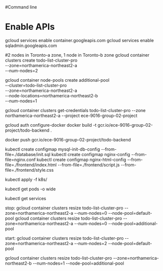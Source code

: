 #Command line

# Enable APIs
gcloud services enable container.googleapis.com
gcloud services enable sqladmin.googleapis.com

#2 nodes in Toronto-a zone, 1  node in Toronto-b zone
gcloud container clusters create todo-list-cluster-pro \
    --zone=northamerica-northeast2-a \
    --num-nodes=2

gcloud container node-pools create additional-pool \
    --cluster=todo-list-cluster-pro \
    --zone=northamerica-northeast2-a \
    --node-locations=northamerica-northeast2-b \
    --num-nodes=1

gcloud container clusters get-credentials todo-list-cluster-pro --zone northamerica-northeast2-a --project ece-9016-group-02-project



gcloud auth configure-docker
docker build -t gcr.io/ece-9016-group-02-project/todo-backend .

docker push gcr.io/ece-9016-group-02-project/todo-backend


kubectl create configmap mysql-init-db-config --from-file=./database/init.sql
kubectl create configmap nginx-config --from-file=nginx.conf
kubectl create configmap nginx-html-config --from-file=./frontend/index.html --from-file=./frontend/script.js --from-file=./frontend/style.css


kubectl apply -f k8s/ 

kubectl  get pods -o wide

kubectl get services



stop:
gcloud container clusters resize todo-list-cluster-pro --zone=northamerica-northeast2-a --num-nodes=0 --node-pool=default-pool
gcloud container clusters resize todo-list-cluster-pro --zone=northamerica-northeast2-a --num-nodes=0 --node-pool=additional-pool


start:
gcloud container clusters resize todo-list-cluster-pro --zone=northamerica-northeast2-a --num-nodes=2 --node-pool=default-pool

gcloud container clusters resize todo-list-cluster-pro --zone=northamerica-northeast2-b --num-nodes=1 --node-pool=additional-pool

